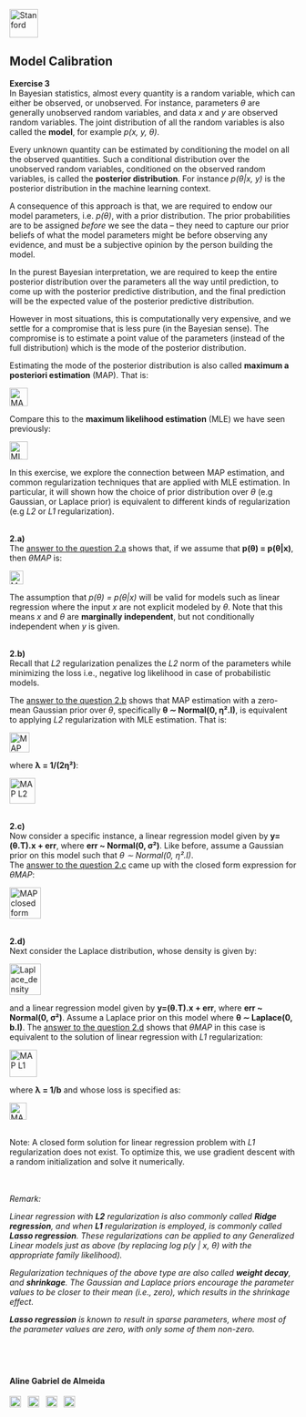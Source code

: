 
<a href="https://i.dlpng.com/static/png/498606_preview.png"><img src="https://i.dlpng.com/static/png/498606_preview.png" title="Stanford" alt="Stanford" height="50"></a>

## Model Calibration
  
**Exercise 3**  
In Bayesian statistics, almost every quantity is a random variable, which can either be observed, or unobserved. For instance, parameters *θ* are generally unobserved random variables, and data *x* and *y* are observed random variables. The joint distribution of all the random variables is also called the **model**, for example *p(x, y, θ)*.  

Every unknown quantity can be estimated by conditioning the model on all the observed quantities. Such a conditional distribution over
the unobserved random variables, conditioned on the observed random variables, is called the **posterior distribution**. For instance *p(θ|x, y)* is the posterior distribution in the machine learning context. 

A consequence of this approach is that, we are required to endow our model parameters, i.e. *p(θ)*, with a prior distribution. The prior probabilities are to be assigned *before* we see the data – they need to capture our prior beliefs of what the model parameters might be before
observing any evidence, and must be a subjective opinion by the person building the model.  

In the purest Bayesian interpretation, we are required to keep the entire posterior distribution over the parameters all the way until prediction, to come up with the posterior predictive distribution, and the final prediction will be the expected value of the posterior predictive distribution.  

However in most situations, this is computationally very expensive, and we settle for a compromise that is less pure (in the Bayesian sense).
The compromise is to estimate a point value of the parameters (instead of the full distribution) which is the mode of the posterior distribution.  

Estimating the mode of the posterior distribution is also called **maximum a posteriori estimation** (MAP). That is:

<a href="https://github.com/AlmeidaAlin3/MachineLearning/blob/master/ProblemSet2/Exercise3/img/MAP.png"><img src="https://github.com/AlmeidaAlin3/MachineLearning/blob/master/ProblemSet2/Exercise3/img/MAP.png" title="MAP" alt="MAP" height="32"></a> 

Compare this to the **maximum likelihood estimation** (MLE) we have seen previously:

<a href="https://github.com/AlmeidaAlin3/MachineLearning/blob/master/ProblemSet2/Exercise3/img/MLE.png"><img src="https://github.com/AlmeidaAlin3/MachineLearning/blob/master/ProblemSet2/Exercise3/img/MLE.png" title="MLE" alt="MLE" height="32"></a> 

In this exercise, we explore the connection between MAP estimation, and common regularization techniques that are applied with MLE estimation. In particular, it will shown how the choice of prior distribution over *θ* (e.g Gaussian, or Laplace prior) is equivalent to different kinds of
regularization (e.g *L2* or *L1* regularization). 

&nbsp;  
**2.a)**  
The [answer to the question 2.a]() shows that, if we assume that **p(θ) = p(θ|x)**, then *θMAP* is:

<a href="https://github.com/AlmeidaAlin3/MachineLearning/blob/master/ProblemSet2/Exercise3/img/MAP_marg_indep.png"><img src="https://github.com/AlmeidaAlin3/MachineLearning/blob/master/ProblemSet2/Exercise3/img/MAP_marg_indep.png" title="MAP for theta and x marginally independent" alt="MAP for theta and x marginally independent" height="24"></a> 

The assumption that *p(θ) = p(θ|x)* will be valid for models such as linear regression where the input *x* are not explicit modeled by *θ*. Note that this means *x* and *θ* are **marginally independent**, but not conditionally independent when *y* is given.  

&nbsp;  
**2.b)**  
Recall that *L2* regularization penalizes the *L2* norm of the parameters while minimizing the loss i.e., negative log likelihood in case of probabilistic models. 

The [answer to the question 2.b]() shows that MAP estimation with a zero-mean Gaussian prior over *θ*, specifically **θ ∼ Normal(0, η².I)**, is equivalent to applying *L2* regularization with MLE estimation. That is:

<a href="https://github.com/AlmeidaAlin3/MachineLearning/blob/master/ProblemSet2/Exercise3/img/MAP_reg1.png"><img src="https://github.com/AlmeidaAlin3/MachineLearning/blob/master/ProblemSet2/Exercise3/img/MAP_reg1.png" title="MAP L2" alt="MAP L2" height="35"></a>  

where **λ = 1/(2η²)**:

<a href="https://github.com/AlmeidaAlin3/MachineLearning/blob/master/ProblemSet2/Exercise3/img/MAP_reg2.png"><img src="https://github.com/AlmeidaAlin3/MachineLearning/blob/master/ProblemSet2/Exercise3/img/MAP_reg2.png" title="MAP L2" alt="MAP L2" height="45"></a> 

&nbsp;  
**2.c)**  
Now consider a specific instance, a linear regression model given by **y=(θ.T).x + err**, where **err ~ Normal(0, σ²)**. Like before, assume a Gaussian prior on this model such that *θ ∼ Normal(0, η².I)*.  
The [answer to the question 2.c]() came up with the closed form expression for *θMAP*:

<a href="https://github.com/AlmeidaAlin3/MachineLearning/blob/master/ProblemSet2/Exercise3/img/MAP_closed_form.png"><img src="https://github.com/AlmeidaAlin3/MachineLearning/blob/master/ProblemSet2/Exercise3/img/MAP_closed_form.png" title="MAP closed form" alt="MAP closed form" height="55"></a> 

&nbsp;  
**2.d)**  
Next consider the Laplace distribution, whose density is given by:

<a href="https://github.com/AlmeidaAlin3/MachineLearning/blob/master/ProblemSet2/Exercise3/img/Laplace_density.png"><img src="https://github.com/AlmeidaAlin3/MachineLearning/blob/master/ProblemSet2/Exercise3/img/Laplace_density.png" title="Laplace_density" alt="Laplace_density" height="55"></a>  

and a linear regression model given by **y=(θ.T).x + err**, where **err ~ Normal(0, σ²)**. Assume a Laplace prior on this model where **θ ∼ Laplace(0, b.I)**.
The [answer to the question 2.d]() shows that *θMAP* in this case is equivalent to the solution of linear regression with *L1* regularization:

<a href="https://github.com/AlmeidaAlin3/MachineLearning/blob/master/ProblemSet2/Exercise3/img/MAP_L1.png"><img src="https://github.com/AlmeidaAlin3/MachineLearning/blob/master/ProblemSet2/Exercise3/img/MAP_L1.png" title="MAP L1" alt="MAP L1" height="48"></a>  

where **λ = 1/b** and whose loss is specified as:


<a href="https://github.com/AlmeidaAlin3/MachineLearning/blob/master/ProblemSet2/Exercise3/img/MAP_L1_loss.png"><img src="https://github.com/AlmeidaAlin3/MachineLearning/blob/master/ProblemSet2/Exercise3/img/MAP_L1_loss.png" title="MAP L1 loss" alt="MAP L1 loss" height="30"></a>  

&nbsp;  
Note: A closed form solution for linear regression problem with *L1* regularization does not exist. To optimize this, we use gradient descent with a random initialization and solve it numerically.


&nbsp;  
&nbsp;  
*Remark:*  

*Linear regression with **L2** regularization is also commonly called **Ridge regression**, and when **L1** regularization is employed, is commonly called **Lasso regression**. These regularizations can be applied to any Generalized Linear models just as above (by replacing *log p(y | x, θ)* with
the appropriate family likelihood).*  

*Regularization techniques of the above type are also called **weight decay**, and **shrinkage**. The Gaussian and Laplace priors encourage the parameter values to be closer to their mean (i.e., zero), which results in the shrinkage effect.*  
  
***Lasso regression** is known to result in sparse parameters, where most of the parameter values are zero, with only some of them non-zero.*



&nbsp;  
---

#### Aline Gabriel de Almeida  
<a href="https://www.linkedin.com/in/alinegalmeida/"><img src="https://cdn3.iconfinder.com/data/icons/logos-and-brands-adobe/512/201_Linkedin-512.png" title="Linkedin: alinegalmeida" alt="https://www.linkedin.com/in/alinegalmeida/" height="20"></a>
&nbsp; <a href="https://www.kaggle.com/almeidaalin3"><img src="https://cdn3.iconfinder.com/data/icons/logos-and-brands-adobe/512/189_Kaggle-512.png" title="Kaggle: almeidaalin3" alt="https://www.kaggle.com/almeidaalin3" height="20"></a>
&nbsp; <a href="mailto:aline.gabriel.almeida@gmail.com"><img src="https://cdn3.iconfinder.com/data/icons/logos-and-brands-adobe/512/147_Gmail-512.png" title="aline.gabriel.almeida@gmail.com" alt="aline.gabriel.almeida@gmail.com" height="20"></a>
&nbsp; <a href="https://github.com/AlmeidaAlin3/"><img src="https://cdn3.iconfinder.com/data/icons/logos-and-brands-adobe/512/142_Github-512.png" title="Github: AlmeidaAlin3" alt="https://github.com/AlmeidaAlin3/" height="20"></a> 
